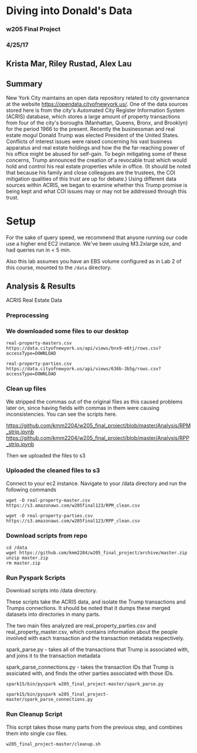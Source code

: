# Diving into Donald's Data

### w205 Final Project

### 4/25/17

## Krista Mar, Riley Rustad, Alex Lau

## Summary

New York City maintains an open data repository related to city governance at the website https://opendata.cityofnewyork.us/. One of the data sources stored here is from the city's Automated City Register Information System (ACRIS) database, which stores a large amount of property transactions from four of the city's boroughs (Manhattan, Queens, Bronx, and Brooklyn) for the period 1966 to the present. Recently the businessman and real estate mogul Donald Trump was elected President of the United States. Conflicts of interest issues were raised concerning his vast business apparatus and real estate holdings and how the the far-reaching power of his office might be abused for self-gain. To begin mitigating some of these concerns, Trump announced the creation of a revocable trust which would hold and control his real estate properties while in office. (It should be noted that because his family and close colleagues are the trustees, the COI mitigation qualities of this trust are up for debate.) Using different data sources within ACRIS, we began to examine whether this Trump promise is being kept and what COI issues may or may not be addressed through this trust.

# Setup
For the sake of query speed, we recommend that anyone running our code use a higher end EC2 instance. We've been usuing M3.2xlarge size, and had queries run in < 5 min.

Also this lab assumes you have an EBS volume configured as in Lab 2 of this course, mounted to the `/data` directory.

## Analysis & Results

ACRIS Real Estate Data

### Preprocessing

### We downloaded some files to our desktop
```
real-property-masters.csv 
https://data.cityofnewyork.us/api/views/bnx9-e6tj/rows.csv?accessType=DOWNLOAD

real-property-parties.csv 
https://data.cityofnewyork.us/api/views/636b-3b5g/rows.csv?accessType=DOWNLOAD
```

### Clean up files

We stripped the commas out of the original files as this caused problems later on, since having fields with commas in them were causing inconsistencies. You can see the scripts here.

https://github.com/kmm2204/w205_final_project/blob/master/Analysis/RPM_strip.ipynb
https://github.com/kmm2204/w205_final_project/blob/master/Analysis/RPP_strip.ipynb

Then we uploaded the files to s3


### Uploaded the cleaned files to s3

Connect to your ec2 instance.
Navigate to your /data directory and run the following commands
```
wget -O real-property-master.csv https://s3.amazonaws.com/w205final123/RPM_clean.csv 

wget -O real-property-parties.csv https://s3.amazonaws.com/w205final123/RPP_clean.csv
```

### Download scripts from repo
```
cd /data
wget https://github.com/kmm2204/w205_final_project/archive/master.zip
unzip master.zip
rm master.zip
```
### Run Pyspark Scripts

Download scripts into /data directory.

These scripts take the ACRIS data, and isolate the Trump transactions and Trumps connections. It should be noted that it dumps these merged datasets into directories in many parts.

The two main files analyzed are real_property_parties.csv and real_property_master.csv, which  contains information about the people involved with each transaction and the transaction metadata respectively.

spark_parse.py - takes all of the transactions that Trump is associated with, and joins it to the transaction metadata

spark_parse_connections.py - takes the transaction IDs that Trump is assiciated with, and finds the other parties associated with those IDs.

```
spark15/bin/pyspark w205_final_project-master/spark_parse.py

spark15/bin/pyspark w205_final_project-master/spark_parse_connections.py
```

### Run Cleanup Script
This script takes those many parts from the previous step, and combines them into single csv files.
```
w205_final_project-master/cleanup.sh
```